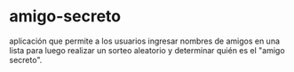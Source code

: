 # amigo-secreto
aplicación que permite a los usuarios ingresar nombres de amigos en una lista para luego realizar un sorteo aleatorio y determinar quién es el "amigo secreto".
